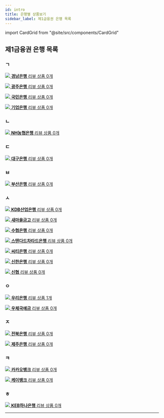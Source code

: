 ```yaml
---
id: intro
title: 은행별 상품보기
sidebar_label: 제1금융권 은행 목록
---
```


import CardGrid from "@site/src/components/CardGrid"

## 제1금융권 은행 목록

### ㄱ
  <CardGrid home>

  [![](/assets/icons/using-saleor.svg) **경남은행** 리뷰 상품 0개](dashboard/index.mdx)

  [![](/assets/icons/using-saleor.svg) **광주은행** 리뷰 상품 0개](dashboard/index.mdx)

  [![](/assets/icons/using-saleor.svg) **국민은행** 리뷰 상품 0개](dashboard/index.mdx)

  [![](/assets/icons/using-saleor.svg) **기업은행** 리뷰 상품 0개](dashboard/index.mdx)
  
  </CardGrid>

### ㄴ
  <CardGrid home>

  [![](/assets/icons/using-saleor.svg) **NH농협은행** 리뷰 상품 0개](dashboard/index.mdx)
  
  </CardGrid>

### ㄷ
  <CardGrid home>

  [![](/assets/icons/using-saleor.svg) **대구은행** 리뷰 상품 0개](dashboard/index.mdx)
  
  </CardGrid>

### ㅂ
  <CardGrid home>

  [![](/assets/icons/using-saleor.svg) **부산은행** 리뷰 상품 0개](dashboard/index.mdx)
  
  </CardGrid>

### ㅅ
  <CardGrid home>

  [![](/assets/icons/using-saleor.svg) **KDB산업은행** 리뷰 상품 0개](dashboard/index.mdx)

  [![](/assets/icons/using-saleor.svg) **새마을금고** 리뷰 상품 0개](dashboard/index.mdx)

  [![](/assets/icons/using-saleor.svg) **수협은행** 리뷰 상품 0개](dashboard/index.mdx)

  [![](/assets/icons/using-saleor.svg) **스탠다드차타드은행** 리뷰 상품 0개](dashboard/index.mdx)

  [![](/assets/icons/using-saleor.svg) **씨티은행** 리뷰 상품 0개](dashboard/index.mdx)

  [![](/assets/icons/using-saleor.svg) **신한은행** 리뷰 상품 0개](dashboard/index.mdx)

  [![](/assets/icons/using-saleor.svg) **신협** 리뷰 상품 0개](dashboard/index.mdx)

  </CardGrid>

### ㅇ
  <CardGrid home>

  [![](/assets/icons/using-saleor.svg) **우리은행** 리뷰 상품 1개](woori/intro)

  [![](/assets/icons/using-saleor.svg) **우체국예금** 리뷰 상품 0개](dashboard/index.mdx)

  </CardGrid>

### ㅈ
  <CardGrid home>

  [![](/assets/icons/using-saleor.svg) **전북은행** 리뷰 상품 0개](dashboard/index.mdx)

  [![](/assets/icons/using-saleor.svg) **제주은행** 리뷰 상품 0개](dashboard/index.mdx)

  </CardGrid>

### ㅋ
  <CardGrid home>

  [![](/assets/icons/using-saleor.svg) **카카오뱅크** 리뷰 상품 0개](dashboard/index.mdx)

  [![](/assets/icons/using-saleor.svg) **케이뱅크** 리뷰 상품 0개](kbank/intro)

  </CardGrid>

### ㅎ
  <CardGrid home>

  [![](/assets/icons/using-saleor.svg) **KEB하나은행** 리뷰 상품 0개](hana/intro)

  </CardGrid>

---